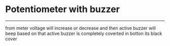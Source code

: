 # Potentiometer with buzzer 

--- 

from meter voltage will increase or decrease and then active buzzer will beep based on that 
active buzzer is completely coverted in botton its black cover 